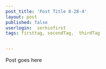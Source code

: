 ```yaml
---
post_title: 'Post Title 8-28-4'
layout: post
published: false
userlogin:  serhiofirst
tags: firsttag, secondTag,  thirdTag


---
```

Post goes here
